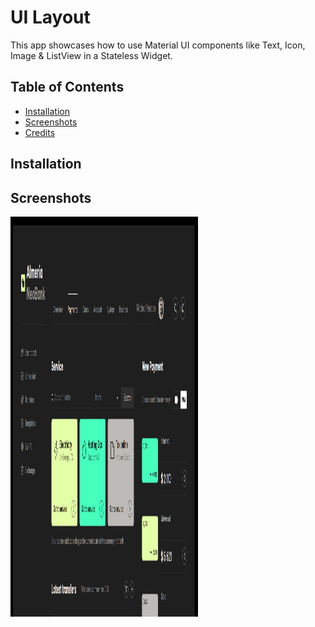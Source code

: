 # UI Layout

This app showcases how to use Material UI components like Text, Icon, Image & ListView in a Stateless Widget.

## Table of Contents

- [Installation](#installation)
- [Screenshots](#screenshots)
- [Credits](#credits)

## Installation



## Screenshots

<img src="genesis.png" width=300 height=640>


